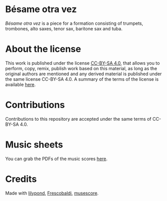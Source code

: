 # Bésame otra vez

*Bésame otra vez* is a piece for a formation consisting of trumpets,
trombones, alto saxes, tenor sax, baritone sax and tuba.

# About the license

This work is published under the license [CC-BY-SA
4.0](https://creativecommons.org/licenses/by-sa/4.0/), that allows you
to perform, copy, remix, publish work based on this material, as long
as the original authors are mentioned and any derived material is
published under the same license CC-BY-SA 4.0. A summary of the terms
of the license is available
[here](https://creativecommons.org/licenses/by-sa/4.0/).

# Contributions

Contributions to this repository are accepted under the same terms of
CC-BY-SA 4.0.

# Music sheets

You can grab the PDFs of the music scores
[here](https://github.com/fpetrogalli/bov/releases/latest).

# Credits

Made with [lilypond](http://lilypond.org/),
[Frescobaldi](https://www.frescobaldi.org),
[musescore](https://musescore.org).
